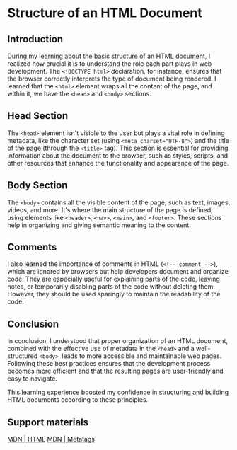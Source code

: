 # Structure of an HTML Document

## Introduction

During my learning about the basic structure of an HTML document, I realized how crucial it is to understand the role each part plays in web development. The `<!DOCTYPE html>` declaration, for instance, ensures that the browser correctly interprets the type of document being rendered. I learned that the `<html>` element wraps all the content of the page, and within it, we have the `<head>` and `<body>` sections.

## Head Section

The `<head>` element isn't visible to the user but plays a vital role in defining metadata, like the character set (using `<meta charset="UTF-8">`) and the title of the page (through the `<title>` tag). This section is essential for providing information about the document to the browser, such as styles, scripts, and other resources that enhance the functionality and appearance of the page.

## Body Section

The `<body>` contains all the visible content of the page, such as text, images, videos, and more. It's where the main structure of the page is defined, using elements like `<header>`, `<nav>`, `<main>`, and `<footer>`. These sections help in organizing and giving semantic meaning to the content.

## Comments

I also learned the importance of comments in HTML (`<!-- comment -->`), which are ignored by browsers but help developers document and organize code. They are especially useful for explaining parts of the code, leaving notes, or temporarily disabling parts of the code without deleting them. However, they should be used sparingly to maintain the readability of the code.

## Conclusion

In conclusion, I understood that proper organization of an HTML document, combined with the effective use of metadata in the `<head>` and a well-structured `<body>`, leads to more accessible and maintainable web pages. Following these best practices ensures that the development process becomes more efficient and that the resulting pages are user-friendly and easy to navigate.

This learning experience boosted my confidence in structuring and building HTML documents according to these principles.

## Support materials

[MDN | HTML](https://developer.mozilla.org/pt-BR/docs/Web/HTML)
[MDN | Metatags](https://developer.mozilla.org/pt-BR/docs/Web/HTML/Element/meta)